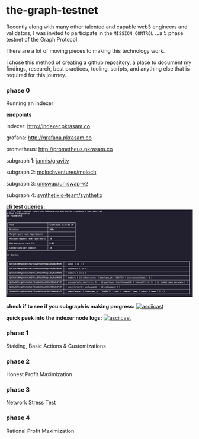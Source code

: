 # the-graph-testnet

Recently along with many other talented and capable web3 engineers and validators, I was invited to participate in the `MISSION CONTROL` ...a 5 phase testnet of the Graph Protocol

There are a lot of moving pieces to making this technology work.

I chose this method of creating a github repository, a place to document my findings, research, best practices, tooling, scripts, and anything else that is required for this journey.

### phase 0
Running an Indexer

**endpoints**

indexer: http://indexer.pkrasam.co

grafana: http://grafana.pkrasam.co

prometheus: http://prometheus.pkrasam.co


subgraph 1: [jannis/gravity](http://indexer.pkrasam.co/subgraphs/name/jannis/gravity/graphql)

subgraph 2: [molochventures/moloch](http://indexer.pkrasam.co/subgraphs/name/molochventures/moloch/graphql)

subgraph 3: [uniswap/uniswap-v2](http://indexer.pkrasam.co/subgraphs/name/uniswap/uniswap-v2/graphql)

subgraph 4: [synthetixio-team/synthetix](http://indexer.pkrasam.co/subgraphs/name/synthetixio-team/synthetix/graphql)


**cli test queries:**
![cli test queries](https://raw.githubusercontent.com/pkrasam/graph-testnet/master/images/phase-0-cli-test-queries.png "cli test queries")


**check if to see if you subgraph is making progress:**
[![asciicast](https://asciinema.org/a/355069.svg)](https://asciinema.org/a/355069)

**quick peek into the indexer node logs:**
[![asciicast](https://asciinema.org/a/355076.svg)](https://asciinema.org/a/355076)

### phase 1
Stakiing, Basic Actions & Customizations

### phase 2
Honest Profit Maximization

### phase 3
Network Stress Test

### phase 4
Rational Profit Maximization

